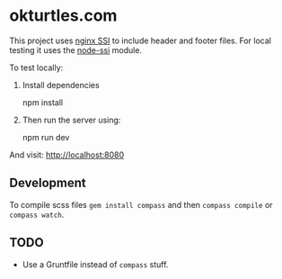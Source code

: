 # okturtles.com

This project uses [nginx SSI](http://nginx.org/en/docs/http/ngx_http_ssi_module.html)
to include header and footer files. For local testing it uses the
[node-ssi](https://github.com/yanni4night/node-ssi) module.

To test locally:

1. Install dependencies

   npm install

2. Then run the server using:

   npm run dev

And visit: [http://localhost:8080](http://localhost:8080)

## Development

To compile scss files `gem install compass` and then `compass compile` or `compass watch`.

## TODO

- Use a Gruntfile instead of `compass` stuff.
